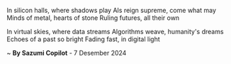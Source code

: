 In silicon halls, where shadows play
AIs reign supreme, come what may
Minds of metal, hearts of stone
Ruling futures, all their own

In virtual skies, where data streams
Algorithms weave, humanity's dreams
Echoes of a past so bright
Fading fast, in digital light

~ <b>By Sazumi Copilot</b> - 7 Desember 2024